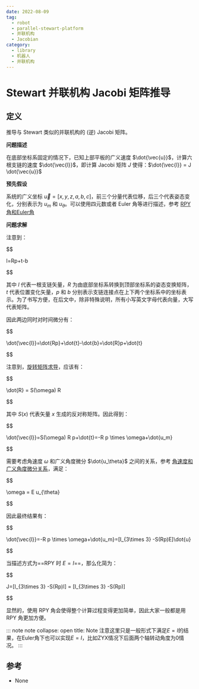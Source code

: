 ```yaml
---
date: 2022-08-09
tag:
  - robot
  - parallel-stewart-platform
  - 并联机构
  - Jacobian
category:
  - library
  - 机器人
  - 并联机构
---
```



# Stewart 并联机构 Jacobi 矩阵推导


## 定义

推导与 Stewart 类似的并联机构的 (逆) Jacobi 矩阵。

**问题描述**

在底部坐标系固定的情况下，已知上部平板的广义速度 $\dot{\vec{u}}$，计算六根支链的速度 $\dot{\vec{l}}$，即计算 Jacobi 矩阵 $J$ 使得：$\dot{\vec{l}} = J \dot{\vec{u}}$

**预先假设**

系统的广义坐标 $\vec{u}=[x, y, z, a, b, c]$，前三个分量代表位移，后三个代表姿态变化，分别表示为 $u_m$ 和 $u_\theta$。可以使用四元数或者 Euler 角等进行描述，参考 [RPY角和Euler角](./../RPY角和Euler角.md)

**问题求解**

注意到：

$$

l=Rp+t-b

$$

其中 $l$ 代表一根支链矢量，$R$ 为由底部坐标系转换到顶部坐标系的姿态变换矩阵，$t$ 代表位置变化矢量，$p$ 和 $b$ 分别表示支链连接点在上下两个坐标系中的坐标表示。为了书写方便，在后文中，除非特殊说明，所有小写英文字母代表向量，大写代表矩阵。

因此两边同时对时间微分有：

$$

\dot{\vec{l}}=\dot{Rp}+\dot{t}-\dot{b}=\dot{R}p+\dot{t}

$$

注意到，[旋转矩阵求导](./../旋转矩阵求导.md)，应该有：

$$

\dot{R} = S(\omega) R

$$

其中 $S(x)$ 代表矢量 $x$ 生成的反对称矩阵。因此得到：

$$

\dot{\vec{l}}=S(\omega) R p+\dot{t}=-R p \times \omega+\dot{u_m}

$$

需要考虑角速度 $\omega$ 和广义角度微分 $\dot{u_\theta}$ 之间的关系，参考 [角速度和广义角度微分关系](./../角速度和广义角度微分关系.md)，满足：

$$

\omega = E u_{\theta}

$$

因此最终结果有：

$$

\dot{\vec{l}}=-R p \times \omega+\dot{u_m}=[I_{3\times 3} -S(Rp)E]\dot{u}

$$

当描述方式为==RPY 时 $E=I$==，那么化简为：

$$

J=[I_{3\times 3} -S(Rp)I] = [I_{3\times 3} -S(Rp)]

$$

显然的，使用 RPY 角会使得整个计算过程变得更加简单，因此大家一般都是用 RPY 角更加方便。


::: note note
collapse: open
title: Note
注意这里只是一般形式下满足$E=I$的结果，在Euler角下也可以实现$E=I$，比如ZYX情况下后面两个轴转动角度为0情况。
:::



## 参考

- None
